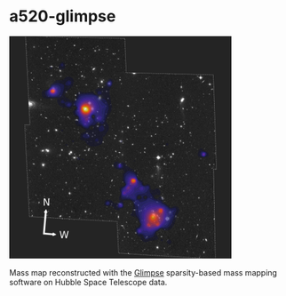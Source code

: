 # a520-glimpse

<img src="https://github.com/austinpeel/a520-glimpse/blob/master/figures/a520_glimpse_featured.png" alt="featured" width="400"/>

Mass map reconstructed with the [Glimpse](https://github.com/CosmoStat/Glimpse) sparsity-based mass mapping software on Hubble Space Telescope data.
